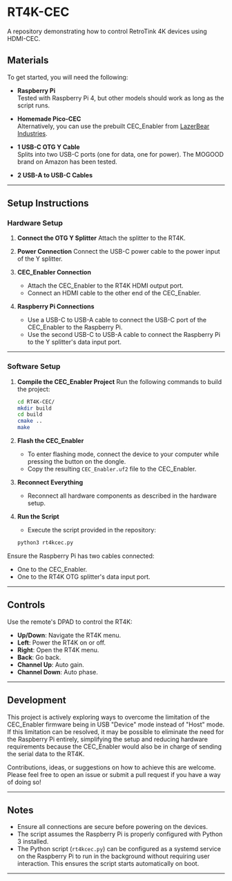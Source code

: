 # RT4K-CEC

A repository demonstrating how to control RetroTink 4K devices using HDMI-CEC.

## Materials

To get started, you will need the following:

- **Raspberry Pi**  
  Tested with Raspberry Pi 4, but other models should work as long as the script runs.
  
- **Homemade Pico-CEC**  
  Alternatively, you can use the prebuilt CEC_Enabler from [LazerBear Industries](https://www.laserbear.net/products/cec-enabler).
  
- **1 USB-C OTG Y Cable**  
  Splits into two USB-C ports (one for data, one for power). The MOGOOD brand on Amazon has been tested.
  
- **2 USB-A to USB-C Cables**

---

## Setup Instructions

### Hardware Setup

1. **Connect the OTG Y Splitter**
   Attach the splitter to the RT4K.

2. **Power Connection**
   Connect the USB-C power cable to the power input of the Y splitter.

3. **CEC_Enabler Connection**
   - Attach the CEC_Enabler to the RT4K HDMI output port.  
   - Connect an HDMI cable to the other end of the CEC_Enabler.

4. **Raspberry Pi Connections**
   - Use a USB-C to USB-A cable to connect the USB-C port of the CEC_Enabler to the Raspberry Pi.  
   - Use the second USB-C to USB-A cable to connect the Raspberry Pi to the Y splitter's data input port.

---

### Software Setup

1. **Compile the CEC_Enabler Project**
   Run the following commands to build the project:
   ```bash
   cd RT4K-CEC/
   mkdir build
   cd build
   cmake ..
   make
   ```

2. **Flash the CEC_Enabler**
   - To enter flashing mode, connect the device to your computer while pressing the button on the dongle.
   - Copy the resulting ```CEC_Enabler.uf2``` file to the CEC_Enabler.

3. **Reconnect Everything**
   - Reconnect all hardware components as described in the hardware setup.

4. **Run the Script**
   - Execute the script provided in the repository:

   ```python
   python3 rt4kcec.py
   ```

 Ensure the Raspberry Pi has two cables connected:  
   - One to the CEC_Enabler.  
   - One to the RT4K OTG splitter's data input port.

---

## Controls

Use the remote's DPAD to control the RT4K:

- **Up/Down**: Navigate the RT4K menu.  
- **Left**: Power the RT4K on or off.  
- **Right**: Open the RT4K menu.  
- **Back**: Go back.  
- **Channel Up**: Auto gain.  
- **Channel Down**: Auto phase.

---

## Development

This project is actively exploring ways to overcome the limitation of the CEC_Enabler firmware being in USB "Device" mode instead of "Host" mode. If this limitation can be resolved, it may be possible to eliminate the need for the Raspberry Pi entirely, simplifying the setup and reducing hardware requirements because the CEC_Enabler would also be in charge of sending the serial data to the RT4K.

Contributions, ideas, or suggestions on how to achieve this are welcome. Please feel free to open an issue or submit a pull request if you have a way of doing so!

---

## Notes

- Ensure all connections are secure before powering on the devices.  
- The script assumes the Raspberry Pi is properly configured with Python 3 installed.  
- The Python script (`rt4kcec.py`) can be configured as a systemd service on the Raspberry Pi to run in the background without requiring user interaction. This ensures the script starts automatically on boot.

---